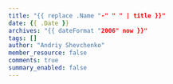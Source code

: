 ```yaml
---
title: "{{ replace .Name "-" " " | title }}"
date: {{ .Date }}
archives: "{{ dateFormat "2006" now }}"
tags: []
author: "Andriy Shevchenko"
member_resource: false
comments: true
summary_enabled: false
---
```

